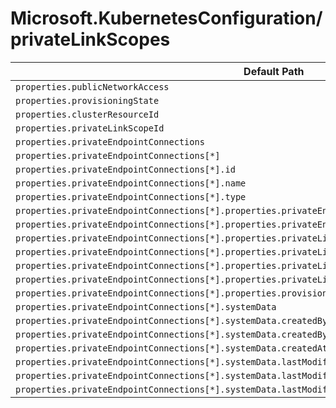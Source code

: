 # Microsoft.KubernetesConfiguration/privateLinkScopes

| Default Path | Alias |
|---|---|
| `properties.publicNetworkAccess` | `Microsoft.KubernetesConfiguration/privateLinkScopes/publicNetworkAccess` |
| `properties.provisioningState` | `Microsoft.KubernetesConfiguration/privateLinkScopes/provisioningState` |
| `properties.clusterResourceId` | `Microsoft.KubernetesConfiguration/privateLinkScopes/clusterResourceId` |
| `properties.privateLinkScopeId` | `Microsoft.KubernetesConfiguration/privateLinkScopes/privateLinkScopeId` |
| `properties.privateEndpointConnections` | `Microsoft.KubernetesConfiguration/privateLinkScopes/privateEndpointConnections` |
| `properties.privateEndpointConnections[*]` | `Microsoft.KubernetesConfiguration/privateLinkScopes/privateEndpointConnections[*]` |
| `properties.privateEndpointConnections[*].id` | `Microsoft.KubernetesConfiguration/privateLinkScopes/privateEndpointConnections[*].id` |
| `properties.privateEndpointConnections[*].name` | `Microsoft.KubernetesConfiguration/privateLinkScopes/privateEndpointConnections[*].name` |
| `properties.privateEndpointConnections[*].type` | `Microsoft.KubernetesConfiguration/privateLinkScopes/privateEndpointConnections[*].type` |
| `properties.privateEndpointConnections[*].properties.privateEndpoint` | `Microsoft.KubernetesConfiguration/privateLinkScopes/privateEndpointConnections[*].privateEndpoint` |
| `properties.privateEndpointConnections[*].properties.privateEndpoint.id` | `Microsoft.KubernetesConfiguration/privateLinkScopes/privateEndpointConnections[*].privateEndpoint.id` |
| `properties.privateEndpointConnections[*].properties.privateLinkServiceConnectionState` | `Microsoft.KubernetesConfiguration/privateLinkScopes/privateEndpointConnections[*].privateLinkServiceConnectionState` |
| `properties.privateEndpointConnections[*].properties.privateLinkServiceConnectionState.status` | `Microsoft.KubernetesConfiguration/privateLinkScopes/privateEndpointConnections[*].privateLinkServiceConnectionState.status` |
| `properties.privateEndpointConnections[*].properties.privateLinkServiceConnectionState.description` | `Microsoft.KubernetesConfiguration/privateLinkScopes/privateEndpointConnections[*].privateLinkServiceConnectionState.description` |
| `properties.privateEndpointConnections[*].properties.privateLinkServiceConnectionState.actionsRequired` | `Microsoft.KubernetesConfiguration/privateLinkScopes/privateEndpointConnections[*].privateLinkServiceConnectionState.actionsRequired` |
| `properties.privateEndpointConnections[*].properties.provisioningState` | `Microsoft.KubernetesConfiguration/privateLinkScopes/privateEndpointConnections[*].provisioningState` |
| `properties.privateEndpointConnections[*].systemData` | `Microsoft.KubernetesConfiguration/privateLinkScopes/privateEndpointConnections[*].systemData` |
| `properties.privateEndpointConnections[*].systemData.createdBy` | `Microsoft.KubernetesConfiguration/privateLinkScopes/privateEndpointConnections[*].systemData.createdBy` |
| `properties.privateEndpointConnections[*].systemData.createdByType` | `Microsoft.KubernetesConfiguration/privateLinkScopes/privateEndpointConnections[*].systemData.createdByType` |
| `properties.privateEndpointConnections[*].systemData.createdAt` | `Microsoft.KubernetesConfiguration/privateLinkScopes/privateEndpointConnections[*].systemData.createdAt` |
| `properties.privateEndpointConnections[*].systemData.lastModifiedBy` | `Microsoft.KubernetesConfiguration/privateLinkScopes/privateEndpointConnections[*].systemData.lastModifiedBy` |
| `properties.privateEndpointConnections[*].systemData.lastModifiedByType` | `Microsoft.KubernetesConfiguration/privateLinkScopes/privateEndpointConnections[*].systemData.lastModifiedByType` |
| `properties.privateEndpointConnections[*].systemData.lastModifiedAt` | `Microsoft.KubernetesConfiguration/privateLinkScopes/privateEndpointConnections[*].systemData.lastModifiedAt` |

